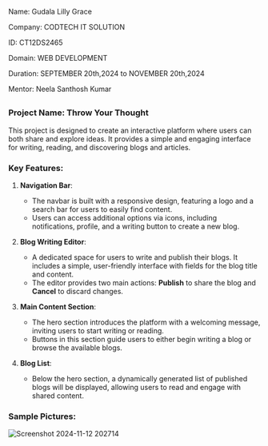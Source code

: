 Name: Gudala Lilly Grace

Company: CODTECH IT SOLUTION

ID: CT12DS2465

Domain: WEB DEVELOPMENT

Duration: SEPTEMBER 20th,2024 to NOVEMBER 20th,2024

Mentor: Neela Santhosh Kumar 

##

### Project Name: **Throw Your Thought**
 
   This project is designed to create an interactive platform where users can both share and explore ideas. It provides a simple and engaging interface for writing, reading, and discovering blogs and articles.

### Key Features:

1. **Navigation Bar**: 
   - The navbar is built with a responsive design, featuring a logo and a search bar for users to easily find content.
   - Users can access additional options via icons, including notifications, profile, and a writing button to create a new blog.

2. **Blog Writing Editor**:
   - A dedicated space for users to write and publish their blogs. It includes a simple, user-friendly interface with fields for the blog title and content.
   - The editor provides two main actions: **Publish** to share the blog and **Cancel** to discard changes.

3. **Main Content Section**:
   - The hero section introduces the platform with a welcoming message, inviting users to start writing or reading.
   - Buttons in this section guide users to either begin writing a blog or browse the available blogs.

4. **Blog List**:
   - Below the hero section, a dynamically generated list of published blogs will be displayed, allowing users to read and engage with shared content.

### Sample Pictures:

![Screenshot 2024-11-12 202714](https://github.com/user-attachments/assets/a2b3c48d-c53f-42fb-9b18-1041598147c6)
